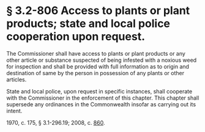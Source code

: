 # § 3.2-806 Access to plants or plant products; state and local police cooperation upon request.

<p>The Commissioner shall have access to plants or plant products or any other article or substance suspected of being infested with a noxious weed for inspection and shall be provided with full information as to origin and destination of same by the person in possession of any plants or other articles.</p><p>State and local police, upon request in specific instances, shall cooperate with the Commissioner in the enforcement of this chapter. This chapter shall supersede any ordinances in the Commonwealth insofar as carrying out its intent.</p><p>1970, c. 175, § 3.1-296.19; 2008, c. <a href='http://lis.virginia.gov/cgi-bin/legp604.exe?081+ful+CHAP0860'>860</a>.</p>